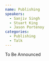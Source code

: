 ```yaml
---
name: Publishing
speakers:
  - Sanjiv Singh
  - Stuart King
  - Jason Portenoy
categories:
  - Publishing
  - Talk
---
```


To Be Announced
